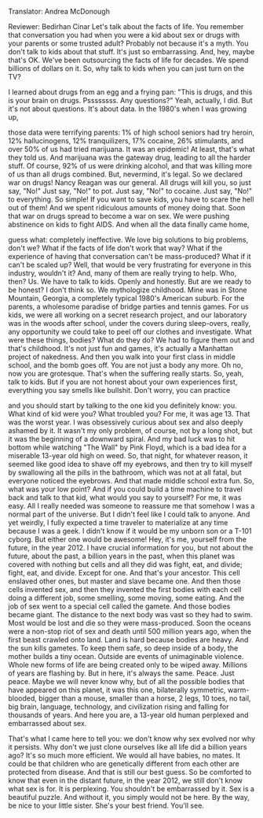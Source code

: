 

Translator: Andrea McDonough

Reviewer: Bedirhan Cinar
Let&#39;s talk about the facts of life.
You remember that conversation you had when you were a kid
about sex
or drugs
with your parents or some trusted adult?
Probably not
because it&#39;s a myth.
You don&#39;t talk to kids about that stuff.
It&#39;s just so embarrassing.
And, hey, maybe that&#39;s OK.
We&#39;ve been outsourcing the facts of life for decades.
We spend billions of dollars on it.
So, why talk to kids when you can just turn on the TV?

I learned about drugs from an egg and a frying pan:
&quot;This is drugs,
and this is your brain on drugs.
Pssssssss.
Any questions?&quot;
Yeah, actually, I did.
But it&#39;s not about questions.
It&#39;s about data.
In the 1980&#39;s when I was growing up,

those data were terrifying parents:
1% of high school seniors had try heroin,
12% hallucinogens,
12% tranquilizers,
17% cocaine,
26% stimulants,
and over 50% of us had tried marijuana.
It was an epidemic!
At least, that&#39;s what they told us.
And marijuana was the gateway drug, leading to all the harder stuff.
Of course, 92% of us were drinking alcohol,
and that was killing more of us than all drugs combined.
But, nevermind, it&#39;s legal.
So we declared war on drugs!
Nancy Reagan was our general.
All drugs will kill you, so just say, &quot;No!&quot;
Just say, &quot;No!&quot; to pot.
Just say, &quot;No!&quot; to cocaine.
Just say, &quot;No!&quot; to everything.
So simple!
If you want to save kids,
you have to scare the hell out of them!
And we spent ridiculous amounts of money doing that.
Soon that war on drugs spread to become a war on sex.
We were pushing abstinence on kids to fight AIDS.
And when all the data finally came home,

guess what:
completely ineffective.
We love big solutions to big problems, don&#39;t we?
What if the facts of life don&#39;t work that way?
What if the experience of having that conversation can&#39;t be mass-produced?
What if it can&#39;t be scaled up?
Well, that would be very frustrating for everyone in this industry, wouldn&#39;t it?
And, many of them are really trying to help.
Who, then?
Us.
We have to talk to kids.
Openly and honestly.
But are we ready to be honest?
I don&#39;t think so.
We mythologize childhood.
Mine was in Stone Mountain, Georgia,
a completely typical 1980&#39;s American suburb.
For the parents, a wholesome paradise of bridge parties and tennis games.
For us kids, we were all working on a secret research project,
and our laboratory was in the woods after school,
under the covers during sleep-overs,
really, any opportunity we could take
to peel off our clothes and investigate.
What were these things,
bodies?
What do they do?
We had to figure them out
and that&#39;s childhood.
It&#39;s not just fun and games,
it&#39;s actually a Manhattan project of nakedness.
And then you walk into your first class in middle school,
and the bomb goes off.
You are not just a body any more.
Oh no, now you are grotesque.
That&#39;s when the suffering really starts.
So, yeah, talk to kids.
But if you are not honest about your own experiences first,
everything you say smells like bullshit.
Don&#39;t worry, you can practice

and you should start by talking to the one kid you definitely know:
you.
What kind of kid were you?
What troubled you?
For me, it was age 13.
That was the worst year.
I was obsessively curious about sex
and also deeply ashamed by it.
It wasn&#39;t my only problem, of course, not by a long shot,
but it was the beginning of a downward spiral.
And my bad luck was to hit bottom
while watching &quot;The Wall&quot; by Pink Floyd,
which is a bad idea for a miserable 13-year old high on weed.
So, that night, for whatever reason,
it seemed like good idea to shave off my eyebrows,
and then try to kill myself by swallowing all the pills in the bathroom,
which was not at all fatal,
but everyone noticed the eyebrows.
And that made middle school extra fun.
So, what was your low point?
And if you could build a time machine to travel back and talk to that kid,
what would you say to yourself?
For me, it was easy.
All I really needed was someone to reassure me
that somehow I was a normal part of the universe.
But I didn&#39;t feel like I could talk to anyone.
And yet weirdly, I fully expected a time traveler
to materialize at any time
because I was a geek.
I didn&#39;t know if it would be my unborn son
or a T-101 cyborg.
But either one would be awesome!
Hey, it&#39;s me, yourself from the future, in the year 2012.
I have crucial information for you, but not about the future, about the past,
a billion years in the past, when this planet was covered with nothing but cells
and all they did was fight, eat, and divide;
fight, eat, and divide.
Except for one.
And that&#39;s your ancestor.
This cell enslaved other ones,
but master and slave became one.
And then those cells invented sex,
and then they invented the first bodies
with each cell doing a different job,
some smelling,
some moving,
some eating.
And the job of sex went to a special cell called the gamete.
And those bodies became giant.
The distance to the next body was vast so they had to swim.
Most would be lost and die so they were mass-produced.
Soon the oceans were a non-stop riot of sex and death
until 500 million years ago, when the first beast crawled onto land.
Land is hard
because bodies are heavy.
And the sun kills gametes.
To keep them safe,
so deep inside of a body,
the mother builds a tiny ocean.
Outside are events of unimaginable violence.
Whole new forms of life are being created
only to be wiped away.
Millions of years are flashing by.
But in here, it&#39;s always the same.
Peace.
Just peace.
Maybe we will never know why,
but of all the possible bodies that have appeared on this planet,
it was this one,
bilaterally symmetric,
warm-blooded,
bigger than a mouse,
smaller than a horse,
2 legs, 10 toes,
no tail,
big brain,
language,
technology,
and civilization
rising and falling for thousands of years.
And here you are,
a 13-year old human
perplexed and embarrassed about sex.

That&#39;s what I came here to tell you:
we don&#39;t know why sex evolved nor why it persists.
Why don&#39;t we just clone ourselves like all life did a billion years ago?
It&#39;s so much more efficient.
We would all have babies, no mates.
It could be that children who are genetically different from each other are protected from disease.
And that is still our best guess.
So be comforted to know that even in the distant future,
in the year 2012,
we still don&#39;t know what sex is for.
It is perplexing.
You shouldn&#39;t be embarrassed by it.
Sex is a beautiful puzzle.
And without it, you simply would not be here.
By the way,
be nice to your little sister.
She&#39;s your best friend. You&#39;ll see.
